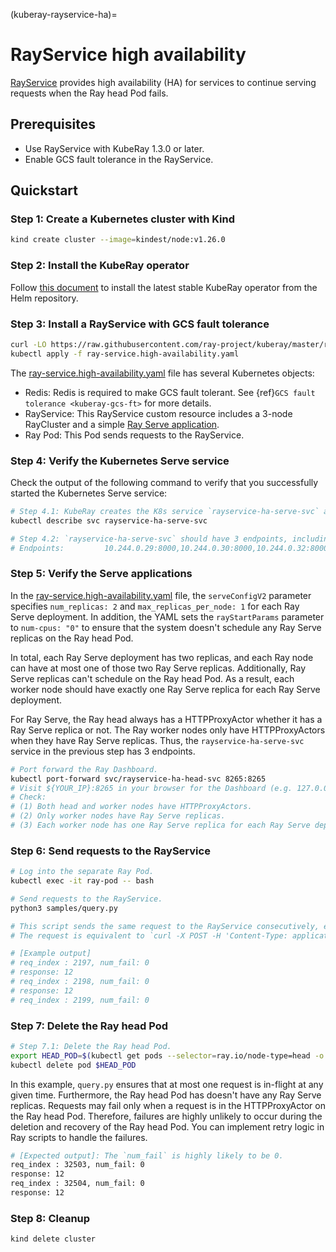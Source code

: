 (kuberay-rayservice-ha)=
# RayService high availability

[RayService](kuberay-rayservice) provides high availability (HA) for services to continue serving requests when the Ray head Pod fails.

## Prerequisites

* Use RayService with KubeRay 1.3.0 or later.
* Enable GCS fault tolerance in the RayService.

## Quickstart

### Step 1: Create a Kubernetes cluster with Kind

```sh
kind create cluster --image=kindest/node:v1.26.0
```

### Step 2: Install the KubeRay operator

Follow [this document](kuberay-operator-deploy) to install the latest stable KubeRay operator from the Helm repository.

### Step 3: Install a RayService with GCS fault tolerance

```sh
curl -LO https://raw.githubusercontent.com/ray-project/kuberay/master/ray-operator/config/samples/ray-service.high-availability.yaml
kubectl apply -f ray-service.high-availability.yaml
```

The [ray-service.high-availability.yaml](https://raw.githubusercontent.com/ray-project/kuberay/master/ray-operator/config/samples/ray-service.high-availability.yaml) file has several Kubernetes objects:

* Redis: Redis is required to make GCS fault tolerant. See {ref}`GCS fault tolerance <kuberay-gcs-ft>` for more details.
* RayService: This RayService custom resource includes a 3-node RayCluster and a simple [Ray Serve application](https://github.com/ray-project/test_dag).
* Ray Pod: This Pod sends requests to the RayService.

### Step 4: Verify the Kubernetes Serve service

Check the output of the following command to verify that you successfully started the Kubernetes Serve service:
```sh
# Step 4.1: KubeRay creates the K8s service `rayservice-ha-serve-svc` after the Ray Serve applications are ready.
kubectl describe svc rayservice-ha-serve-svc

# Step 4.2: `rayservice-ha-serve-svc` should have 3 endpoints, including the Ray head and two Ray workers.
# Endpoints:         10.244.0.29:8000,10.244.0.30:8000,10.244.0.32:8000
```

### Step 5: Verify the Serve applications

In the [ray-service.high-availability.yaml](https://raw.githubusercontent.com/ray-project/kuberay/master/ray-operator/config/samples/ray-service.high-availability.yaml) file, the `serveConfigV2` parameter specifies `num_replicas: 2` and `max_replicas_per_node: 1` for each Ray Serve deployment.
In addition, the YAML sets the `rayStartParams` parameter to `num-cpus: "0"` to ensure that the system doesn't schedule any Ray Serve replicas on the Ray head Pod.

In total, each Ray Serve deployment has two replicas, and each Ray node can have at most one of those two Ray Serve replicas. Additionally, Ray Serve replicas can't schedule on the Ray head Pod. As a result, each worker node should have exactly one Ray Serve replica for each Ray Serve deployment.

For Ray Serve, the Ray head always has a HTTPProxyActor whether it has a Ray Serve replica or not.
The Ray worker nodes only have HTTPProxyActors when they have Ray Serve replicas.
Thus, the `rayservice-ha-serve-svc` service in the previous step has 3 endpoints.

```sh
# Port forward the Ray Dashboard.
kubectl port-forward svc/rayservice-ha-head-svc 8265:8265
# Visit ${YOUR_IP}:8265 in your browser for the Dashboard (e.g. 127.0.0.1:8265)
# Check:
# (1) Both head and worker nodes have HTTPProxyActors.
# (2) Only worker nodes have Ray Serve replicas.
# (3) Each worker node has one Ray Serve replica for each Ray Serve deployment.
```

### Step 6: Send requests to the RayService

```sh
# Log into the separate Ray Pod.
kubectl exec -it ray-pod -- bash

# Send requests to the RayService.
python3 samples/query.py

# This script sends the same request to the RayService consecutively, ensuring at most one in-flight request at a time.
# The request is equivalent to `curl -X POST -H 'Content-Type: application/json' localhost:8000/fruit/ -d '["PEAR", 12]'`.

# [Example output]
# req_index : 2197, num_fail: 0
# response: 12
# req_index : 2198, num_fail: 0
# response: 12
# req_index : 2199, num_fail: 0
```

### Step 7: Delete the Ray head Pod

```sh
# Step 7.1: Delete the Ray head Pod.
export HEAD_POD=$(kubectl get pods --selector=ray.io/node-type=head -o custom-columns=POD:metadata.name --no-headers)
kubectl delete pod $HEAD_POD
```

In this example, `query.py` ensures that at most one request is in-flight at any given time.
Furthermore, the Ray head Pod has doesn't have any Ray Serve replicas.
Requests may fail only when a request is in the HTTPProxyActor on the Ray head Pod.
Therefore, failures are highly unlikely to occur during the deletion and recovery of the Ray head Pod.
You can implement retry logic in Ray scripts to handle the failures.

```sh
# [Expected output]: The `num_fail` is highly likely to be 0.
req_index : 32503, num_fail: 0
response: 12
req_index : 32504, num_fail: 0
response: 12
```

### Step 8: Cleanup

```sh
kind delete cluster
```
